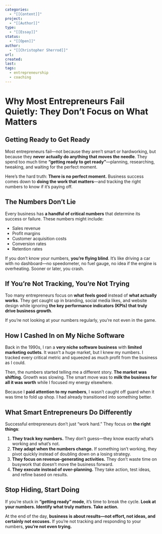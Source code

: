 ```yaml
---
categories:
  - "[[Content]]"
project:
  - "[[Author]]"
type:
  - "[[Essay]]"
status:
  - "[[Open]]"
author:
  - "[[Christopher Sherrod]]"
url: 
created:
last:
tags:
  - entrepreneurship
  - coaching
---
```

# **Why Most Entrepreneurs Fail Quietly: They Don’t Focus on What Matters**  

## **Getting Ready to Get Ready**  

Most entrepreneurs fail—not because they aren’t smart or hardworking, but because they **never actually do anything that moves the needle**. They spend too much time **“getting ready to get ready”**—planning, researching, tweaking, and waiting for the perfect moment.  

Here’s the hard truth: **There is no perfect moment.** Business success comes down to **doing the work that matters**—and tracking the right numbers to know if it’s paying off.  

## **The Numbers Don’t Lie**  

Every business has **a handful of critical numbers** that determine its success or failure. These numbers might include:  

- Sales revenue  
- Profit margins  
- Customer acquisition costs  
- Conversion rates  
- Retention rates  

If you don’t know your numbers, **you’re flying blind**. It’s like driving a car with no dashboard—no speedometer, no fuel gauge, no idea if the engine is overheating. Sooner or later, you crash.  

## **If You’re Not Tracking, You’re Not Trying**  

Too many entrepreneurs focus on **what feels good** instead of **what actually works**. They get caught up in branding, social media likes, and website design while ignoring **the key performance indicators (KPIs) that truly drive business growth**.  

If you’re not looking at your numbers regularly, you’re not even in the game.  

## **How I Cashed In on My Niche Software**  

Back in the 1990s, I ran a **very niche software business** with **limited marketing outlets**. It wasn’t a huge market, but I knew my numbers. I tracked every critical metric and squeezed as much profit from the business as I could.  

Then, the numbers started telling me a different story. **The market was shifting.** Growth was slowing. The smart move was to **milk the business for all it was worth** while I focused my energy elsewhere.  

Because I **paid attention to my numbers**, I wasn’t caught off guard when it was time to fold up shop. I had already transitioned into something better.  

## **What Smart Entrepreneurs Do Differently**  

Successful entrepreneurs don’t just “work hard.” They focus on **the right things**:  

1. **They track key numbers.** They don’t guess—they know exactly what’s working and what’s not.  
2. **They adapt when the numbers change.** If something isn’t working, they pivot quickly instead of doubling down on a losing strategy.  
3. **They focus on revenue-generating activities.** They don’t waste time on busywork that doesn’t move the business forward.  
4. **They execute instead of over-planning.** They take action, test ideas, and refine based on results.  

## **Stop Hiding, Start Doing**  

If you’re stuck in **“getting ready” mode**, it’s time to break the cycle. **Look at your numbers. Identify what truly matters. Take action.**  

At the end of the day, **business is about results—not effort, not ideas, and certainly not excuses.** If you’re not tracking and responding to your numbers, **you’re not even trying.**